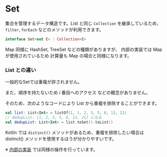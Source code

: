 # Set

集合を管理するデータ構造です。List と同じ `Collection` を継承しているため、`filter`, `forEach` などのメソッドが利用できます。

```kotlin
interface Set<out E> : Collection<E>
```

Map 同様に HashSet, TreeSet などの種類がありますが、
内部の実装では Map が使用されているため 計算量も Map の場合と同様になります。

### List との違い

一般的なSetでは重複が許されません。

また、順序を持たないため $i$ 番目へのアクセス などの概念がありません。


そのため、次のようなコードにより List から重複を排除することができます。

```kotlin
val list: List<Int> = listOf(1, 1, 2, 3, 5, 8, 13, 21)
// dedupList: [1, 2, 3, 5, 8, 13, 21] になる
val dedupList: List<Int> = list.toSet().toList()
```

Kotlin では `distinct()` メソッドがあるため、重複を排除したい場合は distinct() メソッドを使用するほうが分かりやすいです。

※ 
[内部の実装](https://github.com/JetBrains/kotlin/blob/80cce1dc5280eb9135390270c8644a7b8d198071/libraries/stdlib/common/src/generated/_Arrays.kt#L11828)
では同様の操作を行っています。
